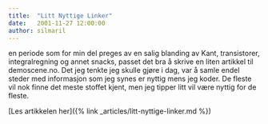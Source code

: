 ```yaml
---
title:  "Litt Nyttige Linker"
date:   2001-11-27 12:00:00
author: silmaril
---
```

en periode som for min del preges av en salig blanding av Kant,
transistorer, integralregning og annet snacks, passet det bra å skrive
en liten artikkel til demoscene.no. Det jeg tenkte jeg skulle gjøre i
dag, var å samle endel steder med informasjon som jeg synes er nyttig
mens jeg koder. De fleste vil nok finne det meste stoffet kjent, men jeg
tipper litt vil være nyttig for de fleste.

[Les artikkelen her]({% link _articles/litt-nyttige-linker.md %})
